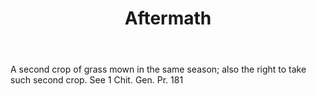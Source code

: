 ---
title: Aftermath
letter: A
permalink: "/definitions/aftermath.html"
body: A second crop of grass mown in the same season; also the right to take such
  second crop. See 1 Chit. Gen. Pr. 181
published_at: '2018-07-07'
layout: post
---